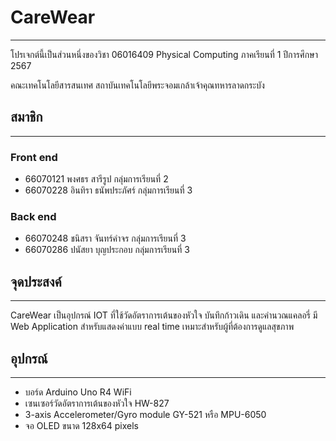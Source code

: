 # CareWear

---

โปรเจกต์นี้เป็นส่วนหนึ่งของวิชา 06016409 Physical Computing ภาคเรียนที่ 1 ปีการศึกษา 2567

คณะเทคโนโลยีสารสนเทศ สถาบันเทคโนโลยีพระจอมเกล้าเจ้าคุณทหารลาดกระบัง

## สมาชิก

---

### Front end

- 66070121 พงศธร สารีรูป กลุ่มการเรียนที่ 2
- 66070228 อินทิรา ธนัพประภัศร์ กลุ่มการเรียนที่ 3

### Back end

- 66070248 ชนิสรา จันทร์คำจร กลุ่มการเรียนที่ 3
- 66070286 ปนัสยา บุญประกอบ กลุ่มการเรียนที่ 3

## จุดประสงค์

---

CareWear เป็นอุปกรณ์ IOT ที่ใช้วัดอัตราการเต้นของหัวใจ บันทึกก้าวเดิน และคำนวณแคลอรี่ มี Web Application สำหรับแสดงค่าแบบ real time เหมาะสำหรับผู้ที่ต้องการดูแลสุขภาพ

## อุปกรณ์

---

- บอร์ด Arduino Uno R4 WiFi
- เซนเซอร์วัดอัตราการเต้นของหัวใจ HW-827
- 3-axis Accelerometer/Gyro module GY-521 หรือ MPU-6050
- จอ OLED ขนาด 128x64 pixels
